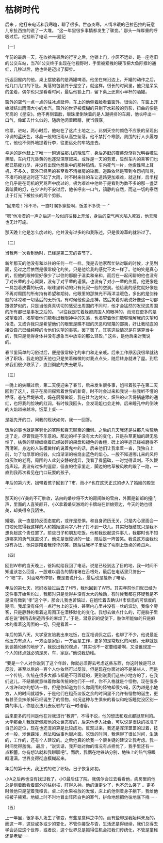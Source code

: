 # 枯树时代

后来 ，他打来电话和我寒暄，聊了很多。世态炎寒，人情冷暖的巴拉巴拉的玩意儿东扯西拉的说了一大堆。 “这一年里很多事情都发生了骤变。” 那头一阵厚重的呼吸过后，他挂断了电话 ——题记

（一）

年前的最后一天，在收拾完最后的行李之后，他锁上门，小区不远处，是一座老旧的公交车站，当781公交终于出现在他视野时，手里被紧拽的硬币把大鱼际撑的通红，几秒过后，他也终是迈出了脚步。

折返回屋内的他，桌上摆放着的是两罐啤酒，他坐在床沿边上，开罐的动作之后，他几口几口的下肚。角落的包装终于是空了，就这样，很长的时间里，他只是呆呆的坐着，偶尔也只是看看时间，最后他锁上门，留下桌上还剩小半杯的酒罐。

窗外的空气一点一点的往冰点延伸，车上的他侧着脸看着窗外，很快的，车窗上开始凝结出雨滴大小的水汽，窗外的世界被模糊的只剩下水彩般的剪影，扭曲的像是梵高的《星空》。他不再侧着脸，眼珠里倒映着的是人潮拥挤的车厢，他长呼出一口气，像卸去什么似的，随后他闭着眼睛，就当假寐。

检票，进站，两小时后，他站在了这片土地之上。此刻天空的颜色不应景的呈现出冷调的蓝灰色，冰晶一般的细雨从高空坠落，他不禁打个寒颤。周围的行人步履匆忙，他也不例外地提着行李，往更远处的车站走去。

幸运的是他赶上了唯一一趟通往那儿的晚班车，身后追赶的夜幕渐渐将光明吞噬进黑暗，车内灯光昏黄的也逐渐深厚起来。或许是一天的劳累，显然车内的乘客们也都已筋疲力尽，并没有出现他想象中的那种热情。车内死气一片，他索性带上耳机，不多久，窗外已经黑的甚至看不清楼房的轮廓。道路依然是窄到令司机叫骂，不凑巧的是这时还下起了大雨，时不时来往的车让道路更加艰难，就这样，后半程他几乎是在司机的咒骂声中度过的。极为艰难中他终于是看到为数不多的那一盏泛着暗黄的灯，在少许的不安过后，他长呼出一口气，镇静的自然，而这一切的泰然止于灯光下被拉长的两个剪影。

“回来啦！冷不冷，一直叮嘱多穿些啊，饭差不多快······”

“嗯”他冷漠的一声之后逃一般似的往楼上开溜，身后的空气再次陷入死寂，他无奈也无计可施。

那天晚上他是怎么度过的，他并没有过多的和我陈述，只是很潦草的就带过了。

（二）

当我再一次看到他时，已经是第二天的春节了。

新年那天的他没有和以往的任何一年一样。我是去他家帮忙贴对联的时候，才见到面，见过之后依然是很常规化的笑，只是他给我的感觉不太一样了。他的笑是真心的，但他的眼神里好像少了以往的那股子温柔和亲和。而后在一起闲聊的他也没有了对长辈的小心翼翼，没有了对平辈的谨慎，也没有了对小一辈的热爱。他更像是一具包着皮囊的玩偶，眼珠里转动的只有死寂一般的空洞。他给我的感觉就好像是不再对周围的所有持有希望和期待。他眼里的那抹光不再洋溢暖色，多出的是剑锋般的冰凉和一切落后的无所谓。有时候他也会走神，然后笑着对我说好像这一切都跟做梦似的，只是当他真真切切的感受出周围的不同时，他才会猛然的发现这周围的所有都已是事发之后的。
“以往我是忙着躲避周围人的眼神的，而现在更多的是渴望着的，渴望着他们能看出我眼神中的失落，也渴望着他们能够理解我的失望和冷漠。又或许我只是希望他们的眼里是瞧不起的厌恶和轻蔑的鄙夷，好让我彻底的接受自己已经纯粹的令他们失望的事实。罢了罢了。其实这些情况是在演算当中的，我只是觉得身体并没有想象当中放空的那么轻盈。”
这些，是他后来对我说的。

春节里简单的习俗过后，便是很常规化的串门和走亲戚。后来工作原因我很早就钻进了职场，我走的那天他也只是笑着微微的对我点点头，随后转身就进了屋。到后来我们很少联系了，直到彻底的失去联系。

（三）

一晚上的失眠过后，第二天便迎来了春节，后来发生很多事，姐带着孩子在第二天回到了这儿，孩子在房间探索着世界的新奇，时不时会过来和我说一些我听不懂的咿呀。爸在后堤杀鸡，妈在厨房做饭，我在灶台边烤火，炽热的火舌将锅底舔的通红，也将我的脸映的红润，有时候我回头，会发现姐也会走神。后来瞳孔中的倒映的火焰越来越冷，饭菜上桌······

是姐先开的口，问我的现状如何，我一一回答。

饭后的事也就是客套化的寒暄和百无聊奈的慵懒。之后的几天我还是往那几块荒地走了走，尽管我是不乐意的。那边的样子没有太大的变化，只是杂草更加的肆无忌惮了，枯黄的草根缠绕着已经破碎的果盘和褪色的香檀，碑上的字迹已经被磨得不再清晰。身边的人装模做样的说着鬼神的话，后来他们让我拿着一沓，我独自上前，匀了匀厚厚的纸钱，火焰渐渐的被烧出蓝色的焰心。一股不知道哪儿来的风将焰灰吹的老高，周围的人此刻安静的诡异，我看了看墓碑，一时觉得讽刺。不久鞭炮声起，我没有过多的逗留，径直的往家里走，脚边的枯草被风吹的跟了一路，一直到我再次看见在门口玩耍的孩子。

年后的第六天，姐带着孩子回到了T市，而小Y也在这天正式的步入了婚姻的殿堂······

那天的小Y美的不可胜收，洁白的婚纱将不大的房间映的雪白，外面是新郎的撞门声，里面的人喜笑颜开，小X拿着婚庆游戏的卡牌站在新娘旁边，今天的她也很美，却美得令我陌生。

婚姻，我一直是持反面态度的，或许是恐惧。和自身资历无关，只是内心里面会一口咬死觉得我这样的人和婚姻这两字八杆子打不到一块儿。其实归根结底只是我不想负起这个责任罢了。前些日子和朋友吃饭，他和我说起这件事儿，我那时也不知道哪来的勇气就直说了。他先是很惊讶的一怔，随后是一阵苦笑。我说这方面我也没有办法，他只是陪着我悻悻的笑，随后往我杯子里放了块刚上饭桌的黄瓜片。

（四）

回到W市的当天晚上，爸妈就给我回了电话，说是已经到达了目的地，我一时间不知道该怎么回复，一股难以启齿的情绪堵在舌根处，最后在电话里只挤出一个“嗯”字。 对面略有停顿，像是要说什么，最后也是挂断了电话。

年后的第七天，爸妈收拾过后去了H市，我也回到了W市。其实年前他们就已经为这件事开始焦灼过，我那时只是觉得并没有太大的触动，有时候我都在怀疑我是不是没有做到“孝”这个字，那会儿我也苦恼过，在姐忙着去确认H市信息的可信度的期间。我却没有任何一点行为上的支持，甚至内心里并没有一丝的波动，我像个旁客，只是静静的看着这周围正在潜移默化的变化。我想去做点什么的，可是脑子里却在说“别再去制造再多的麻烦了。”于是，潜意识的促使下，肢体所能做的只是麻木的看着这周围的一切，只是看着······

年后的第八天，大学室友陪我出来吃饭，在互相调侃之后，也聊了不少，他说最近他压力有点大，一方面是家庭，一方面是工作，更多的是常规化的问题，无非就是到谈婚论嫁的地步了，我说出我的观点，“其实也不一定要结婚啊，又没谁规定一个人的终点就必须是房，车，家庭。”他说我幼稚。

“要是一个人对你说到了这个年龄，你就必须得去考虑这些东西，你这时候是可以反驳，甚至以后的一百个人你依然可以反驳，但是现在你面对的不是某些人，而是一个传统，传统在很多大都市都是不可置疑的，更别说我们这些小地方的了，在我们这儿，不结婚就意味着你和传统的他们不一样，你不入格就是个怪物，现在很多人或许和你的想法一样，但是你知道为什么你周围的怪物却很少吗，因为越是小地方，人的时间就越多，于是他们在粗茶淡饭之余的时间里不允许有怪物的诞生，更有甚至会抹杀掉已经诞生了的怪物。何况这种与生俱来的看似和吃饭睡觉没区别一类的事儿，你是没法儿去反驳的”我一时语塞。

后来更多的时间是他在对我进行“教育”，不得不说，他的想法和观点都挺犀利的。大学那会儿我就挺佩服他的处世态度的，后来他步入社会，可以说是很快的找准了自己的定位，现在也还混的算是比较成功。反观过来，我还是浑浑噩噩的过着，技术一般，涉世踝浅，想法和做事也很片面。吃饭的时间，我俩聊了很长时间，生活的，工作的，还有个人建议的。之后他真的给我一个很关键的建议让我考虑。我一时间觉得羞愧。
最后 ，“说实话，我开始对你的情况有点担忧了，我手里还有一点积蓄，你有想法就和我聊聊吧”。而后，我俩在地铁站分别，地铁上的热气将眼眶灌满，世界变得彻底模糊起来。

年后的第十天，我正式的进了职场，日子恢复如初。

小A之后再也没有找过我了。小D最后住了院。我偶尔会过去看看他，病房里的他总是侧着脸看着窗外的枯树枝，盯得入神。他的话更少了，也不怎么笑了
。更多时候他只是望着我哑言。桌上的水果被放的发皱，床上的他侧着身子躺下，我给他把被子掖紧。地板上时不时地冒出阵阵白色的寒气，拼命地想把他往地底下拽······

（五）

上一年里，很多事儿发生了骤变，有些是意料之中的，而有些却是我始料未及的。而这一年，这些或多或少的变化，不管你接受与否，生活还是得继续，我们总得去学会适应这个世界，或者说，这个世界总是抓得住机会把我们传统化，不管是童稚还是老叟······